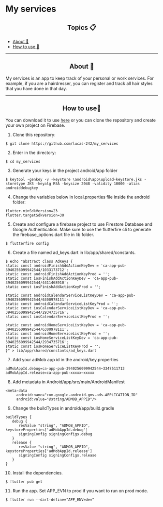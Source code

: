 <h1>My services</h1>

<h2 align="center">Topics 📋</h2>

   <p>
   
   - [About 📖](#About-)
   - [How to use 🤔](#How-to-use-)

   </p>

---

<h2 align="center">About 📖</h2>
   
<p>
  My services is an app to keep track of your personal or work services. For example, if you are a hairdresser, you can register and track all hair styles that you have done in that day.
</p>

---

<h2 align="center">How to use🤔</h2>

<p>
    You can download it to use <a href="https://github.com/lucas-242/my_services/releases/">here</a> or you can clone the repository and create your own project on Firebase.
</p>

   1. Clone this repository:
   ```
   $ git clone https://github.com/lucas-242/my_services
   ```

   2. Enter in the directory:
   ```
   $ cd my_services
   ```

   3. Generate your keys in the project android/app folder
   ```
   $ keytool -genkey -v -keystore \android\app\upload-keystore.jks -storetype JKS -keyalg RSA -keysize 2048 -validity 10000 -alias androiddebugkey
   ```

   4. Change the variables below in local.properties file inside the android folder:
   ```   
   flutter.minSdkVersion=23
   flutter.targetSdkVersion=30
   ```

   5. Create and configure a firebase project to use Firestore Database and Google Authentication.
   Make sure to use the flutterfire cli to generate the firebase_options.dart file in lib folder.
   ```
   $ flutterfire config
   ```

   6. Create a file named ad_keys.dart in lib/app/shared/constants.
   ```
   $ echo "abstract class AdKeys {
   static const androidFinishAddActionKeyDev = 'ca-app-pub-3940256099942544/1033173712';
   static const androidFinishAddActionKeyProd = '';
   static const iosFinishAddActionKeyDev = 'ca-app-pub-3940256099942544/4411468910';
   static const iosFinishAddActionKeyProd = '';

   static const androidCalendarServiceListKeyDev = 'ca-app-pub-3940256099942544/6300978111';
   static const androidCalendarServiceListKeyProd = '';
   static const iosCalendarServiceListKeyDev = 'ca-app-pub-3940256099942544/2934735716';
   static const iosCalendarServiceListKeyProd = '';

   static const androidHomeServiceListKeyDev = 'ca-app-pub-3940256099942544/6300978111';
   static const androidHomeServiceListKeyProd = '';
   static const iosHomeServiceListKeyDev = 'ca-app-pub-3940256099942544/2934735716';
   static const iosHomeServiceListKeyProd = '';
   }" > lib/app/shared/constants/ad_keys.dart
   ```

   7. Add your adMob app id in the android/key.properties
   ```
   adMobAppId.debug=ca-app-pub-3940256099942544~3347511713
   adMobAppId.release=ca-app-pub-xxxxx~xxxxx
   ```

   8. Add metadata in Android/app/src/main/AndroidManifest
   ```
   <meta-data
        android:name="com.google.android.gms.ads.APPLICATION_ID"
        android:value="@string/ADMOB_APPID"/>
   ```

   9. Change the buildTypes in android/app/build.gradle
   ```
   buildTypes {
      debug {
         resValue "string", "ADMOB_APPID", keystoreProperties['adMobAppId.debug']
         signingConfig signingConfigs.debug
      }
      release {
         resValue "string", "ADMOB_APPID", keystoreProperties['adMobAppId.release']
         signingConfig signingConfigs.release
      }
   }
   ```

   10. Install the dependencies.
   ```
   $ flutter pub get
   ```

   11. Run the app. 
   Set APP_EVN to prod if you want to run on prod mode.
   ```
   $ flutter run --dart-define="APP_ENV=dev"
   ```